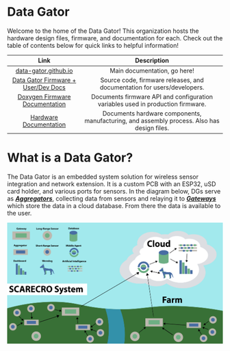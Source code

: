 # Data Gator

Welcome to the home of the Data Gator! This organization hosts the hardware design files, firmware, and documentation for each. Check out the table of contents below for quick links
to helpful information!


| Link | Description |
| :---: | :---: | 
| [data-gator.github.io](https://data-gator.github.io) | Main documentation, go here! | 
| [Data Gator Firmware + User/Dev Docs](https://github.com/Data-Gator/data-gator) | Source code, firmware releases, and documentation for users/developers. |
| [Doxygen Firmware Documentation](https://data-gator.github.io/doxygen_firmware_docs/) | Documents firmware API and configuration variables used in production firmware. |
| [Hardware Documentation](https://data-gator.github.io/Hardware)| Documents hardware components, manufacturing, and assembly process. Also has design files. |


# What is a Data Gator?

The Data Gator is an embedded system solution for wireless sensor integration and network extension. It is a custom PCB with an ESP32, uSD card holder, and various ports for sensors. In the diagram below, DGs serve as [_**Aggregators**_](https://github.com/Project-VineHeart/scarecro#aggregator), collecting data from sensors and relaying it to [_**Gateways**_](https://github.com/Project-VineHeart/scarecro#gateway) which store the data in a cloud database. From there the data is available to the user.

![SCARECRO System Architecture](/profile/images/diagram_overview.png)

